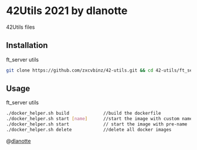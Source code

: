 # 42Utils 2021 by dlanotte

42Utils files

## Installation

ft_server utils
```bash
git clone https://github.com/zxcvbinz/42-utils.git && cd 42-utils/ft_server_utils/ && mv * ../../ && cd ../../ && chmod 755 ./docker_helper.sh && ./docker_helper.sh
```

## Usage
ft_server utils
```bash
./docker_helper.sh build             //build the dockerfile
./docker_helper.sh start [name]      //start the image with custom name 
./docker_helper.sh start             // start the image with pre-name 
./docker_helper.sh delete            //delete all docker images
```
@[dlanotte](https://profile.intra.42.fr/users/dlanotte)
